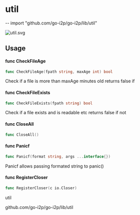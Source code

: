 # util
--
    import "github.com/go-i2p/go-i2p/lib/util"

![util.svg](util.svg)



## Usage

#### func  CheckFileAge

```go
func CheckFileAge(fpath string, maxAge int) bool
```
Check if a file is more than maxAge minutes old returns false if

#### func  CheckFileExists

```go
func CheckFileExists(fpath string) bool
```
Check if a file exists and is readable etc returns false if not

#### func  CloseAll

```go
func CloseAll()
```

#### func  Panicf

```go
func Panicf(format string, args ...interface{})
```
Panicf allows passing formated string to panic()

#### func  RegisterCloser

```go
func RegisterCloser(c io.Closer)
```



util

github.com/go-i2p/go-i2p/lib/util
